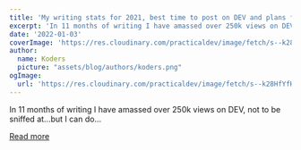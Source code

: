 ```yaml
---
title: 'My writing stats for 2021, best time to post on DEV and plans for 2022-2023 [over 250 articles planned]'
excerpt: 'In 11 months of writing I have amassed over 250k views on DEV, not to be sniffed at...but I can do...'
date: '2022-01-03'
coverImage: 'https://res.cloudinary.com/practicaldev/image/fetch/s--k28HfYfH--/c_imagga_scale,f_auto,fl_progressive,h_420,q_auto,w_1000/https://dev-to-uploads.s3.amazonaws.com/uploads/articles/jzr5v10ohdhdoktn6l3j.jpg'
author:
  name: Koders
  picture: "assets/blog/authors/koders.png"
ogImage:
  url: 'https://res.cloudinary.com/practicaldev/image/fetch/s--k28HfYfH--/c_imagga_scale,f_auto,fl_progressive,h_420,q_auto,w_1000/https://dev-to-uploads.s3.amazonaws.com/uploads/articles/jzr5v10ohdhdoktn6l3j.jpg'
---
```


In 11 months of writing I have amassed over 250k views on DEV, not to be sniffed at...but I can do...

[Read more](https://dev.to/inhuofficial/my-writing-stats-for-2021-best-time-to-post-on-dev-and-plans-for-2022-2023-over-250-articles-planned-557l)
